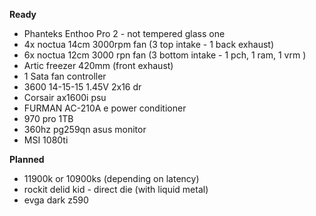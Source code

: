 **Ready**
- Phanteks Enthoo Pro 2 - not tempered glass one
- 4x noctua 14cm 3000rpm fan (3 top intake - 1 back exhaust)
- 6x noctua 12cm 3000 rpn fan (3 bottom intake - 1 pch, 1 ram, 1 vrm )
- Artic freezer 420mm (front exhaust)
- 1 Sata fan controller 
- 3600 14-15-15 1.45V 2x16 dr
- Corsair ax1600i psu
- FURMAN AC-210A e power conditioner
- 970 pro 1TB
- 360hz pg259qn asus monitor
- MSI 1080ti 

**Planned**
- 11900k or 10900ks (depending on latency)
- rockit delid kid - direct die (with liquid metal)
- evga dark z590 

